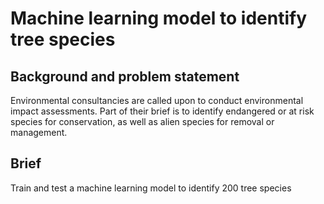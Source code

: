 # Machine learning model to identify tree species
## Background and problem statement
Environmental consultancies are called upon to conduct environmental impact assessments. Part of their brief is to identify endangered or at risk species for conservation, as well as alien species for removal or management.
## Brief
Train and test a machine learning model to identify 200 tree species

